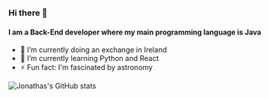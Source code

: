 ### Hi there 👋
#### I am a Back-End developer where my main programming language is Java 
- 🔭 I’m currently doing an exchange in Ireland
- 🐍 I’m currently learning Python and React
- ⚡ Fun fact: I'm fascinated by astronomy

![Jonathas's GitHub stats](https://github-readme-stats.vercel.app/api?username=masterdonte&show_icons=true&theme=radical)

<!--
**masterdonte/masterdonte** is a ✨ _special_ ✨ repository because its `README.md` (this file) appears on your GitHub profile.

Here are some ideas to get you started:

- 🔭 I’m currently doing an exchange in Ireland
- 🌱 I’m currently learning Python
- 👯 I’m looking to collaborate on ...
- 🤔 I’m looking for help with ...
- 💬 Ask me about ...
- 📫 How to reach me: ...
- 😄 Pronouns: he/him
- ⚡ Fun fact: I'm fascinated by astronomy
-->
